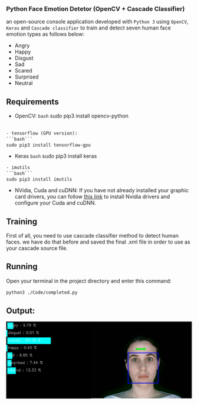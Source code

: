 ### Python Face Emotion Detetor (OpenCV + Cascade Classifier)
an open-source console application developed with `Python 3` using `OpenCV`, `Keras` and `Cascade classifier` to train and detect seven human face emotion types as follows below:
* Angry
* Happy
* Disgust
* Sad
* Scared
* Surprised
* Neutral

## Requirements
- OpenCV:
```bash```
sudo pip3 install opencv-python
```

- tensorflow (GPU version): 
```bash```
sudo pip3 install tensorflow-gpu
```
- Keras
```bash```
sudo pip3 install keras
```
- imutils
```bash```
sudo pip3 install imutils
```
- NVidia, Cuda and cuDNN:
If you have not already installed your graphic card drivers, you can follow [this link](https://towardsdatascience.com/installing-tensorflow-gpu-in-ubuntu-20-04-4ee3ca4cb75d "this link") to install Nvidia drivers and configure your Cuda and cuDNN.


## Training
First of all, you need to  use cascade classifier method to detect human faces. we have  do that before and saved the final .xml file in order to use as your cascade source file.  
## Running
Open your terminal in the project directory and enter this command:
```bash
python3 ./Code/completed.py
```

## Output:
![](https://github.com/mohammadJaliliTorkamani/Face-Emotions-Detector/blob/master/media/ezgif.com-gif-maker.gif)
